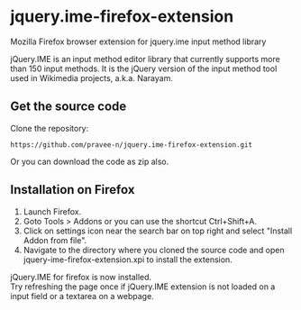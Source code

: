 jquery.ime-firefox-extension
============================

Mozilla Firefox browser extension for jquery.ime input method library

jQuery.IME is an input method editor library that currently supports more than 150 input methods. It is the jQuery 
version of the input method tool used in Wikimedia projects, a.k.a. Narayam.

Get the source code
-------------------
Clone the repository:

    https://github.com/pravee-n/jquery.ime-firefox-extension.git
Or you can download the code as zip also.

Installation on Firefox
-----------------------
1. Launch Firefox.
2. Goto Tools > Addons or you can use the shortcut Ctrl+Shift+A.
3. Click on settings icon near the search bar on top right and select "Install Addon from file".
4. Navigate to the directory where you cloned the source code and open jquery-ime-firefox-extension.xpi to install the extension.

jQuery.IME for firefox is now installed.<br>
Try refreshing the page once if jQuery.IME extension is not loaded on a input field or a textarea on a webpage.
